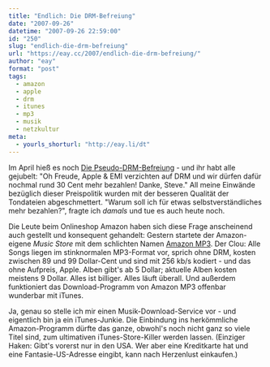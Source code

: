 ```yaml
---
title: "Endlich: Die DRM-Befreiung"
date: "2007-09-26"
datetime: "2007-09-26 22:59:00"
id: "250"
slug: "endlich-die-drm-befreiung"
url: "https://eay.cc/2007/endlich-die-drm-befreiung/"
author: "eay"
format: "post"
tags:
  - amazon
  - apple
  - drm
  - itunes
  - mp3
  - musik
  - netzkultur
meta:
  - yourls_shorturl: "http://eay.li/dt"
---
```


Im April hieß es noch [Die Pseudo-DRM-Befreiung](//eay.cc/2007/die-pseudo-drm-befreiung/) - und ihr habt alle gejubelt: "Oh Freude, Apple & EMI verzichten auf DRM und wir dürfen dafür nochmal rund 30 Cent mehr bezahlen! Danke, Steve." All meine Einwände bezüglich dieser Preispolitik wurden mit der besseren Qualität der Tondateien abgeschmettert. "Warum soll ich für etwas selbstverständliches mehr bezahlen?", fragte ich _damals_ und tue es auch heute noch.

Die Leute beim Onlineshop Amazon haben sich diese Frage anscheinend auch gestellt und konsequent gehandelt: Gestern startete der Amazon-eigene _Music Store_ mit dem schlichten Namen [Amazon MP3](http://www.amazon.com/exec/obidos/tg/browse/-/163856011/). Der Clou: Alle Songs liegen im stinknormalen MP3-Format vor, sprich ohne DRM, kosten zwischen 89 und 99 Dollar-Cent und sind mit 256 kb/s kodiert - und das ohne Aufpreis, Apple. Alben gibt's ab 5 Dollar; aktuelle Alben kosten meistens 9 Dollar. Alles ist billiger. Alles läuft überall. Und außerdem funktioniert das Download-Programm von Amazon MP3 offenbar wunderbar mit iTunes.

Ja, genau so stelle ich mir einen Musik-Download-Service vor - und eigentlich bin ja ein iTunes-Junkie. Die Einbindung ins herkömmliche Amazon-Programm dürfte das ganze, obwohl's noch nicht ganz so viele Titel sind, zum ultimativen iTunes-Store-Killer werden lassen. (Einziger Haken: Gibt's vorerst nur in den USA. Wer aber eine Kreditkarte hat und eine Fantasie-US-Adresse eingibt, kann nach Herzenlust einkaufen.)
